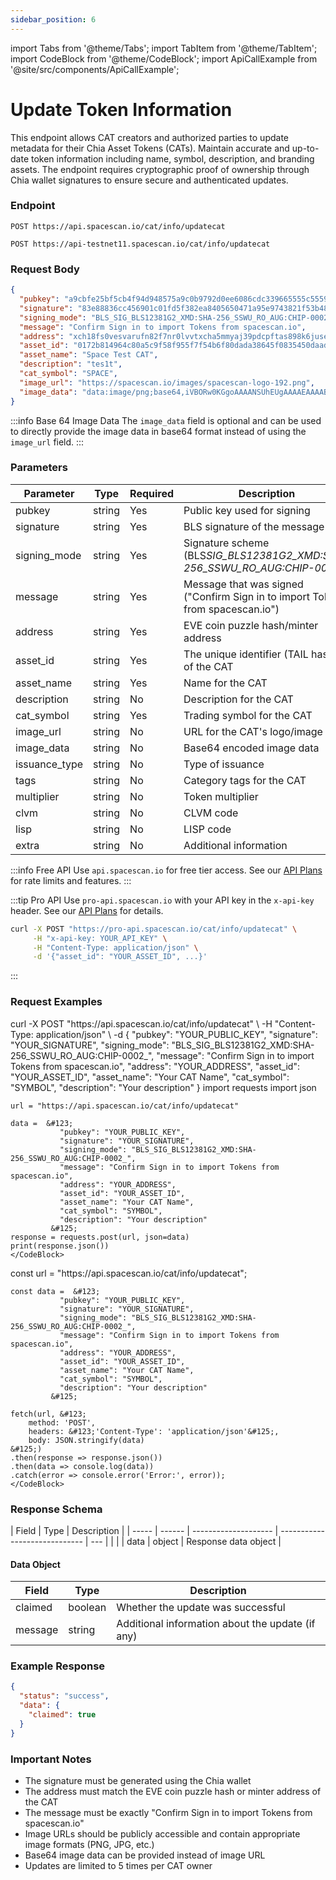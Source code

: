 ```yaml
---
sidebar_position: 6
---
```


import Tabs from '@theme/Tabs';
import TabItem from '@theme/TabItem';
import CodeBlock from '@theme/CodeBlock';
import ApiCallExample from '@site/src/components/ApiCallExample';

# Update Token Information

This endpoint allows CAT creators and authorized parties to update metadata for their Chia Asset Tokens (CATs). Maintain accurate and up-to-date token information including name, symbol, description, and branding assets. The endpoint requires cryptographic proof of ownership through Chia wallet signatures to ensure secure and authenticated updates.

### Endpoint

<Tabs>
  <TabItem value="mainnet" label="Mainnet">

```
POST https://api.spacescan.io/cat/info/updatecat
```

  </TabItem>
  <TabItem value="testnet" label="Testnet">

```
POST https://api-testnet11.spacescan.io/cat/info/updatecat
```

  </TabItem>
</Tabs>

### Request Body

```json
{
  "pubkey": "a9cbfe25bf5cb4f94d948575a9c0b9792d0ee6086cdc339665555c5559f7b499535d2e4f021d19d752ebd254ac0b46ec",
  "signature": "83e88836cc456901c01fd5f382ea8405650471a95e9743821f53b483e3e7ae42b5821ad65d5df081fcba5f695f5c4054021a20de22d09c79497fe093ed3ddf04eabfc24dc0ecd97f11a44e8672190616dafeabb2624eb1ee2e4a5cc98bea070f",
  "signing_mode": "BLS_SIG_BLS12381G2_XMD:SHA-256_SSWU_RO_AUG:CHIP-0002_",
  "message": "Confirm Sign in to import Tokens from spacescan.io",
  "address": "xch18fs0vesvarufn82f7nr0lvvtxcha5mmyaj39pdcpftas898k6juse2z5rq",
  "asset_id": "0172b814964c80a5c9f58f955f7f54b6f80dada38645f0835450daad4adfe041",
  "asset_name": "Space Test CAT",
  "description": "tes1t",
  "cat_symbol": "SPACE",
  "image_url": "https://spacescan.io/images/spacescan-logo-192.png",
  "image_data": "data:image/png;base64,iVBORw0KGgoAAAANSUhEUgAAAAEAAAABCAQAAAC1HAwCAAAAC0lEQVR42mP8/x8AAwMCAO+ip1sAAAAASUVORK5CYII="
}
```

:::info Base 64 Image Data
The `image_data` field is optional and can be used to directly provide the image data in base64 format instead of using the `image_url` field.
:::

### Parameters

| Parameter     | Type   | Required | Description                                                                    |
| ------------- | ------ | -------- | ------------------------------------------------------------------------------ |
| pubkey        | string | Yes      | Public key used for signing                                                    |
| signature     | string | Yes      | BLS signature of the message                                                   |
| signing_mode  | string | Yes      | Signature scheme (BLS*SIG_BLS12381G2_XMD:SHA-256_SSWU_RO_AUG:CHIP-0002*)       |
| message       | string | Yes      | Message that was signed ("Confirm Sign in to import Tokens from spacescan.io") |
| address       | string | Yes      | EVE coin puzzle hash/minter address                                            |
| asset_id      | string | Yes      | The unique identifier (TAIL hash) of the CAT                                   |
| asset_name    | string | Yes      | Name for the CAT                                                               |
| description   | string | No       | Description for the CAT                                                        |
| cat_symbol    | string | Yes      | Trading symbol for the CAT                                                     |
| image_url     | string | No       | URL for the CAT's logo/image                                                   |
| image_data    | string | No       | Base64 encoded image data                                                      |
| issuance_type | string | No       | Type of issuance                                                               |
| tags          | string | No       | Category tags for the CAT                                                      |
| multiplier    | string | No       | Token multiplier                                                               |
| clvm          | string | No       | CLVM code                                                                      |
| lisp          | string | No       | LISP code                                                                      |
| extra         | string | No       | Additional information                                                         |

:::info Free API
Use `api.spacescan.io` for free tier access. See our [API Plans](https://spacescan.io/apis#plans) for rate limits and features.
:::

:::tip Pro API
Use `pro-api.spacescan.io` with your API key in the `x-api-key` header. See our [API Plans](https://spacescan.io/apis#plans) for details.

```bash
curl -X POST "https://pro-api.spacescan.io/cat/info/updatecat" \
     -H "x-api-key: YOUR_API_KEY" \
     -H "Content-Type: application/json" \
     -d '{"asset_id": "YOUR_ASSET_ID", ...}'
```

:::

### Request Examples

<Tabs>
  <TabItem value="curl" label="cURL">
        <CodeBlock language="bash">
        curl -X POST "https://api.spacescan.io/cat/info/updatecat" \
             -H "Content-Type: application/json" \
             -d  &#123;
               "pubkey": "YOUR_PUBLIC_KEY",
               "signature": "YOUR_SIGNATURE",
               "signing_mode": "BLS_SIG_BLS12381G2_XMD:SHA-256_SSWU_RO_AUG:CHIP-0002_",
               "message": "Confirm Sign in to import Tokens from spacescan.io",
               "address": "YOUR_ADDRESS",
               "asset_id": "YOUR_ASSET_ID",
               "asset_name": "Your CAT Name",
               "cat_symbol": "SYMBOL",
               "description": "Your description"
             &#125;
        </CodeBlock>
  </TabItem>
  <TabItem value="python" label="Python">
    <CodeBlock language="python">
    import requests
    import json

    url = "https://api.spacescan.io/cat/info/updatecat"

    data =  &#123;
               "pubkey": "YOUR_PUBLIC_KEY",
               "signature": "YOUR_SIGNATURE",
               "signing_mode": "BLS_SIG_BLS12381G2_XMD:SHA-256_SSWU_RO_AUG:CHIP-0002_",
               "message": "Confirm Sign in to import Tokens from spacescan.io",
               "address": "YOUR_ADDRESS",
               "asset_id": "YOUR_ASSET_ID",
               "asset_name": "Your CAT Name",
               "cat_symbol": "SYMBOL",
               "description": "Your description"
             &#125;
    response = requests.post(url, json=data)
    print(response.json())
    </CodeBlock>

  </TabItem>
  <TabItem value="javascript" label="JavaScript">
    <CodeBlock language="javascript">
    const url = "https://api.spacescan.io/cat/info/updatecat";
    
    const data =  &#123;
               "pubkey": "YOUR_PUBLIC_KEY",
               "signature": "YOUR_SIGNATURE",
               "signing_mode": "BLS_SIG_BLS12381G2_XMD:SHA-256_SSWU_RO_AUG:CHIP-0002_",
               "message": "Confirm Sign in to import Tokens from spacescan.io",
               "address": "YOUR_ADDRESS",
               "asset_id": "YOUR_ASSET_ID",
               "asset_name": "Your CAT Name",
               "cat_symbol": "SYMBOL",
               "description": "Your description"
             &#125;

    fetch(url, &#123;
        method: 'POST',
        headers: &#123;'Content-Type': 'application/json'&#125;,
        body: JSON.stringify(data)
    &#125;)
    .then(response => response.json())
    .then(data => console.log(data))
    .catch(error => console.error('Error:', error));
    </CodeBlock>

  </TabItem>
</Tabs>

### Response Schema

| Field | Type   | Description          |
| ----- | ------ | -------------------- | ----------------------------- | --- |
| <!--  | status | string               | The status of the API request | --> |
| data  | object | Response data object |

#### Data Object

| Field   | Type    | Description                                      |
| ------- | ------- | ------------------------------------------------ |
| claimed | boolean | Whether the update was successful                |
| message | string  | Additional information about the update (if any) |

### Example Response

```json
{
  "status": "success",
  "data": {
    "claimed": true
  }
}
```

### Important Notes

- The signature must be generated using the Chia wallet
- The address must match the EVE coin puzzle hash or minter address of the CAT
- The message must be exactly "Confirm Sign in to import Tokens from spacescan.io"
- Image URLs should be publicly accessible and contain appropriate image formats (PNG, JPG, etc.)
- Base64 image data can be provided instead of image URL
- Updates are limited to 5 times per CAT owner
